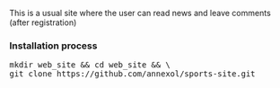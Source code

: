 This is a usual site where the user can read news and leave comments (after registration)

### Installation process

<pre>
mkdir web_site && cd web_site && \
git clone https://github.com/annexol/sports-site.git
</pre>

